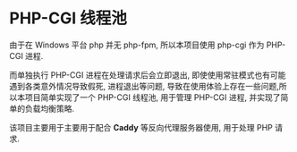 # PHP-CGI 线程池

由于在 Windows 平台 php 并无 php-fpm, 所以本项目使用 php-cgi 作为 PHP-CGI 进程.

而单独执行 PHP-CGI 进程在处理请求后会立即退出, 即使使用常驻模式也有可能遇到各类意外情况导致假死, 进程退出等问题, 导致在使用体验上存在一些问题,所以本项目简单实现了一个 PHP-CGI 线程池, 用于管理 PHP-CGI 进程, 并实现了简单的负载均衡策略.

该项目主要用于主要用于配合 **Caddy** 等反向代理服务器使用, 用于处理 PHP 请求.

